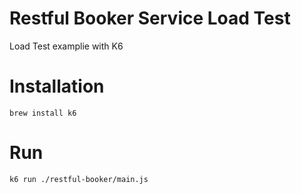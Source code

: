 # Restful Booker Service Load Test

Load Test examplie with K6

# Installation
`brew install k6`

# Run
`k6 run ./restful-booker/main.js`
